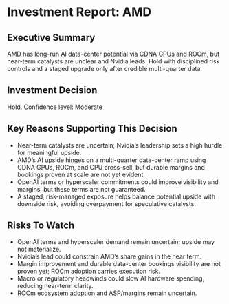 # Investment Report: AMD
## Executive Summary
AMD has long-run AI data-center potential via CDNA GPUs and ROCm, but near-term catalysts are unclear and Nvidia leads. Hold with disciplined risk controls and a staged upgrade only after credible multi-quarter data.

## Investment Decision
Hold. Confidence level: Moderate

## Key Reasons Supporting This Decision
- Near-term catalysts are uncertain; Nvidia’s leadership sets a high hurdle for meaningful upside.
- AMD’s AI upside hinges on a multi-quarter data-center ramp using CDNA GPUs, ROCm, and CPU cross-sell, but durable margins and bookings proven at scale are not yet evident.
- OpenAI terms or hyperscaler commitments could improve visibility and margins, but these terms are not guaranteed.
- A staged, risk-managed exposure helps balance potential upside with downside risk, avoiding overpayment for speculative catalysts.

## Risks To Watch
- OpenAI terms and hyperscaler demand remain uncertain; upside may not materialize.
- Nvidia’s lead could constrain AMD’s share gains in the near term.
- Margin improvement and durable data-center bookings visibility are not proven yet; ROCm adoption carries execution risk.
- Macro or regulatory headwinds could slow AI hardware spending, reducing near-term clarity.
- ROCm ecosystem adoption and ASP/margins remain uncertain.
